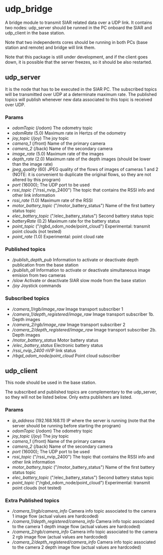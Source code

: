 # udp_bridge

A bridge module to transmit SIAR related data over a UDP link. It contains two nodes: udp_server should be runned in the PC onboard the SIAR and udp_client in the base station.

Note that two independents cores should be running in both PCs (base station and remote) and bridge will link them.

Note that this package is still under development, and if the client goes down, it is possible that the server freezes, so it should be also restarted.

## udp_server

It is the node that has to be executed in the SIAR PC. The subscribed topics will be transmitted over UDP at a determinate maximum rate. 
The published topics will publish whenever new data associated to this topic is received over UDP.

### Params

 * *odomTopic* (/odom) The odometry topic
 * *odomRate* (5.0) Maximum rate in Hertzs of the odometry
 * *joy_topic* (/joy) The joy topic
 * *camera_1* (/front) Name of the primary camera
 * *camera_2* (/back) Name of the secondary camera
 * *image_rate* (5.0) Maximum rate of the images
 * *depth_rate* (2.0) Maximum rate of the depth images (should be lower than the image rate)
 * *jpeg_quality* (60) JPEG quality of the flows of images of cameras 1 and 2 (NOTE: it is convenient to duplicate the original flows, so they are not altered by this program)
 * *port* (16000); The UDP port to be used
 * *rssi_topic* ("/rssi_nvip_2400") The topic that contains the RSSI info and other link information
 * *rssi_rate* (1.0) Maximum rate of the RSSI 
 * *motor_battery_topic* ("/motor_battery_status") Name of the first battery status topic
 * *elec_battery_topic* ("/elec_battery_status") Second battery status topic
 * *batteryRate* (0.2) Maximum rate for the battery status
 * *point_topic* ("/rgbd_odom_node/point_cloud") Experimental: transmit point clouds (not tested)
 * *point_rate* (1.0) Experimental: point cloud rate

### Published topics

 * */publish_depth_pub* Information to activate or deactivate depth publication from the base station
 * */publish_all* Information to activate or deactivate simultaneous image emision from two cameras
 * */slow* Activate or deactivate SIAR slow mode from the base station
 * */joy* Joystick commands 
 
### Subscribed topics

 * */camera_1/rgb/image_raw* Image transport subscriber 1
 * */camera_1/depth_registered/image_raw* Image transport subscriber 1b. Depth images
 * */camera_2/rgb/image_raw* Image transport subscriber 2
 * */camera_2/depth_registered/image_raw* Image transport subscriber 2b. Depth images
 * */motor_battery_status* Motor battery status
 * */elec_battery_status* Electronic battery status
 * */rssi_nvip_2400* nVIP link status
 * */rbgd_odom_node/point_cloud* Point cloud subscriber

## udp_client

This node should be used in the base station.

The subscribed and published topics are complementary to the udp_server, so they will not be listed below. Only extra publishers are listed.

### Params

 * *ip_address* (192.168.168.11) IP where the server is running (note that the server should be running before starting the program)
 * *odomTopic* (/odom) The odometry topic
 * *joy_topic* (/joy) The joy topic
 * *camera_1* (/front) Name of the primary camera
 * *camera_2* (/back) Name of the secondary camera
 * *port* (16000); The UDP port to be used
 * *rssi_topic* ("/rssi_nvip_2400") The topic that contains the RSSI info and other link information
 * *motor_battery_topic* ("/motor_battery_status") Name of the first battery status topic
 * *elec_battery_topic* ("/elec_battery_status") Second battery status topic
 * *point_topic* ("/rgbd_odom_node/point_cloud") Experimental: transmit point clouds (not tested)
 
### Extra Published topics

 * */camera_1/rgb/camera_info* Camera info topic associated to the camera 1 image flow (actual values are hardcoded)
 * */camera_1/depth_registered/camera_info* Camera info topic associated to the camera 1 depth image flow (actual values are hardcoded)
 * */camera_2/rgb/camera_info* Camera info topic associated to the camera 2 rgb image flow (actual values are hardcoded)
 * */camera_2/depth_registered/camera_info* Camera info topic associated to the camera 2 depth image flow (actual values are hardcoded)

